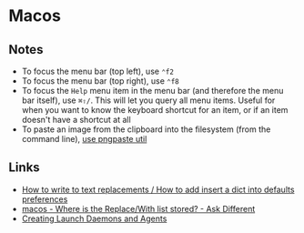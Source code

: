 # Macos

## Notes

- To focus the menu bar (top left), use `⌃f2`
- To focus the menu bar (top right), use `⌃f8`
- To focus the `Help` menu item in the menu bar (and therefore the menu bar itself), use `⌘⇧/`. This will let you query all menu items. Useful for when you want to know the keyboard shortcut for an item, or if an item doesn't have a shortcut at all
- To paste an image from the clipboard into the filesystem (from the command line), [use pngpaste util](https://apple.stackexchange.com/questions/11100/whats-the-quickest-way-to-get-a-graphic-on-the-clipboard-saved-to-disk)

## Links

- [How to write to text replacements / How to add insert a dict into defaults preferences](https://apple.stackexchange.com/questions/110776/writing-to-nsuserdictionaryreplacementitems-with-defaults)
- [macos - Where is the Replace/With list stored? - Ask Different](https://apple.stackexchange.com/questions/124048/where-is-the-replace-with-list-stored)
- [Creating Launch Daemons and Agents](https://developer.apple.com/library/archive/documentation/MacOSX/Conceptual/BPSystemStartup/Chapters/CreatingLaunchdJobs.html)
